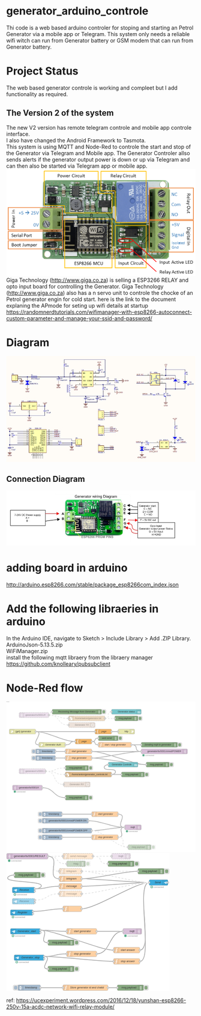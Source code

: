 # generator_arduino_controle
Thi code is a web based arduino controler for stoping and starting an Petrol Generator via a mobile app or Telegram.
This system only needs a reliable wifi witch can run from Generator battery or GSM modem that can run from Generator battery.
# Project Status
The web based generator controle is working and compleet but I add functionality as required.
## The Version 2 of the system
The new V2 version has remote telegram controle and mobile app controle interface.<br>
I also have changed the Android Framework to Tasmota.<br>
This system is using MQTT and Node-Red to controle the start and stop of the Generator via Telegram and Mobile app.
The Generator Controler allso sends alerts if the generator output power is down or up via Telegram and can then also be started via Telegram app or mobile app.
![esp2866 board](iot_wifi_relay_module.png?raw=true "ESP8266 board")<br>
Giga Technology (http://www.giga.co.za) is selling a ESP3266 RELAY and opto input board for controlling the Generator.
Giga Technology (http://www.giga.co.za) also has a n servo unit to controle the chocke of an Petrol generator engin for cold start.
here is the link to the document explaning the APmode for seting up wifi details at startup
https://randomnerdtutorials.com/wifimanager-with-esp8266-autoconnect-custom-parameter-and-manage-your-ssid-and-password/
# Diagram
![esp2866 diagram](wifi_relay_sch.jpeg?raw=true "ESP8266 board")<br>
## Connection Diagram
![Connection diagram](Generator_wireing_diagram_v1.jpg?raw=true "Connection Diagram")<br>
# adding board in arduino
http://arduino.esp8266.com/stable/package_esp8266com_index.json
# Add the following libraeries in arduino
In the Arduino IDE, navigate to Sketch > Include Library > Add .ZIP Library.<br>
ArduinoJson-5.13.5.zip<br>
WiFiManager.zip<br>
install the following mqtt libraery from the libraery manager  <br>
https://github.com/knolleary/pubsubclient<br>
# Node-Red flow
![Noe RED diagram](generator_node_red_flow_1.png?raw=true "Node RED Diagram")<br>
![Noe RED diagram](generator_node_red_flow_2.png?raw=true "Node RED Diagram")<br>

ref: https://ucexperiment.wordpress.com/2016/12/18/yunshan-esp8266-250v-15a-acdc-network-wifi-relay-module/

